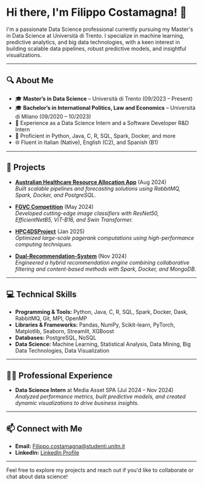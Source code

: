 # Hi there, I'm Filippo Costamagna! 👋

I'm a passionate Data Science professional currently pursuing my Master's in Data Science at Università di Trento. I specialize in machine learning, predictive analytics, and big data technologies, with a keen interest in building scalable data pipelines, robust predictive models, and insightful visualizations.

---

## 🔍 About Me
- 🎓 **Master’s in Data Science** – Università di Trento (09/2023 – Present)  
- 🎓 **Bachelor’s in International Politics, Law and Economics** – Università di Milano (09/2020 – 10/2023)  
- 🚀 Experience as a Data Science Intern and a Software Developer R&D Intern  
- 🔧 Proficient in Python, Java, C, R, SQL, Spark, Docker, and more  
- 🌐 Fluent in Italian (Native), English (C2), and Spanish (B1)

---

## 🚀 Projects
- **[Australian Healthcare Resource Allocation App](https://github.com/SoniaBorsi/Healthcare-Resource-Allocation)** (Aug 2024)  
  *Built scalable pipelines and forecasting solutions using RabbitMQ, Spark, Docker, and PostgreSQL.*

- **[FGVC Competition](https://github.com/pippotek/Fine-Grained-Visual-Classification)** (May 2024)  
  *Developed cutting-edge image classifiers with ResNet50, EfficientNetB5, ViT-B16, and Swin Transformer.*

- **[HPC4DSProject](https://github.com/pippotek/HPC4DSProject)** (Jan 2025)  
  *Optimized large-scale pagerank computations using high-performance computing techniques.*

- **[Dual-Recommendation-System](https://github.com/pippotek/Dual-Recommendation-System)** (Nov 2024)  
  *Engineered a hybrid recommendation engine combining collaborative filtering and content-based methods with Spark, Docker, and MongoDB.*

---

## 💻 Technical Skills
- **Programming & Tools:** Python, Java, C, R, SQL, Spark, Docker, Dask, RabbitMQ, Git, MPI, OpenMP  
- **Libraries & Frameworks:** Pandas, NumPy, Scikit-learn, PyTorch, Matplotlib, Seaborn, Streamlit, XGBoost  
- **Databases:** PostgreSQL, NoSQL  
- **Data Science:** Machine Learning, Statistical Analysis, Data Mining, Big Data Technologies, Data Visualization

---

## 👨‍💻 Professional Experience

- **Data Science Intern** at Media Asset SPA (Jul 2024 – Nov 2024)  
  *Analyzed performance metrics, built predictive models, and created dynamic visualizations to drive business insights.*

---

## 📫 Connect with Me
- **Email:** [Filippo.costamagna@studenti.unitn.it](mailto:Filippo.costamagna@studenti.unitn.it)
- **LinkedIn:** [LinkedIn Profile]([https://www.linkedin.com/in/your-linkedin](https://www.linkedin.com/in/filippo-costamagna-a439b3303/))

---

Feel free to explore my projects and reach out if you'd like to collaborate or chat about data science!
